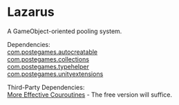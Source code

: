 # Lazarus
A GameObject-oriented pooling system.

Dependencies:  
[com.postegames.autocreatable](https://github.com/Slugronaut/Toolbox-AutoCreatable)  
[com.postegames.collections](https://github.com/Slugronaut/Toolbox-Collections)  
[com.postegames.typehelper](https://github.com/Slugronaut/Toolbox-TypeHelper)  
[com.postegames.unityextensions](https://github.com/Slugronaut/Toolbox-UnityExtensions)

Third-Party Dependencies:  
[More Effective Couroutines](http://trinary.tech/category/mec/) - The free version will suffice.  
